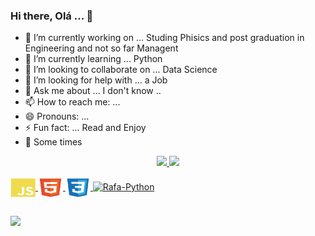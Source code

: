 ### Hi there, Olá ... 👋

- 🔭 I’m currently working on ... Studing Phisics and post graduation in Engineering and not so far Managent 
- 🌱 I’m currently learning ... Python
- 👯 I’m looking to collaborate on ... Data Science
- 🤔 I’m looking for help with ... a Job
- 💬 Ask me about ... I don't know .. 
- 📫 How to reach me: ...
- 😄 Pronouns: ...
- ⚡ Fun fact: ... Read and Enjoy 
- 🍺 Some times 

<div align="center">
  <a href="https://github.com/joaoflorentino">
  <img height="180em" src="https://github-readme-stats.vercel.app/api?username=joaoflorentino&show_icons=true&theme=gruvbox&include_all_commits=true&count_private=true"/>
  <img height="180em" src="https://github-readme-stats.vercel.app/api/top-langs/?username=joaoflorentino&layout=compact&langs_count=7&theme=gruvebox_light"/>
</div>
</div>
<div style="display: inline_block"><br>
  <img align="center" alt="Rafa-Js" height="30" width="40" src="https://raw.githubusercontent.com/devicons/devicon/master/icons/javascript/javascript-plain.svg">
  <img align="center" alt="Rafa-HTML" height="30" width="40" src="https://raw.githubusercontent.com/devicons/devicon/master/icons/html5/html5-original.svg">
  <img align="center" alt="Rafa-CSS" height="30" width="40" src="https://raw.githubusercontent.com/devicons/devicon/master/icons/css3/css3-original.svg">
  <img alingn="center" alt="Rafa-Python" height="40" widht="50" src="https://cdn.jsdelivr.net/gh/devicons/devicon/icons/python/python-original-wordmark.svg" />
          
</div>

##
<div>
<a href="https://www.linkedin.com/in/jo%C3%A3o-luis-calmon-florentino-0a4a8b49/" target="_blank"><img src="https://img.shields.io/badge/LinkedIn-0077B5?style=for-the-badge&logo=linkedin&logoColor=white" target="_blank"></a> 
</div>
